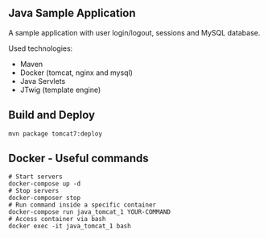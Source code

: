Java Sample Application
------------------------------------------------------------
A sample application with user login/logout, sessions and MySQL database.

Used technologies:
- Maven
- Docker (tomcat, nginx and mysql)
- Java Servlets
- JTwig (template engine)


Build and Deploy
------------------------------------------------------------

    mvn package tomcat7:deploy


Docker - Useful commands
------------------------------------------------------------

    # Start servers
    docker-compose up -d
    # Stop servers
    docker-composer stop
    # Run command inside a specific container
    docker-compose run java_tomcat_1 YOUR-COMMAND
    # Access container via bash
    docker exec -it java_tomcat_1 bash
